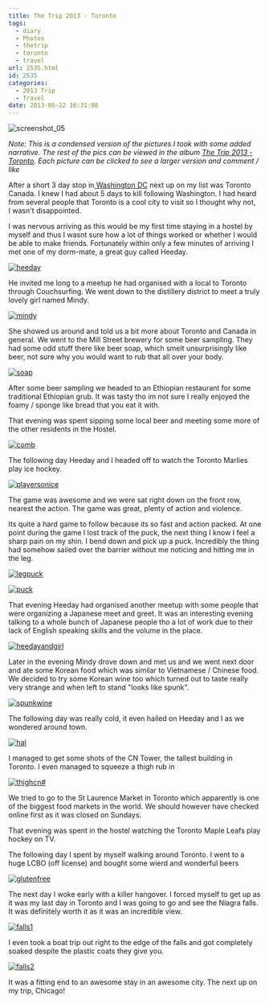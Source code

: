 ```yaml
---
title: The Trip 2013 - Toronto
tags:
  - diary
  - Photos
  - thetrip
  - toronto
  - travel
url: 2535.html
id: 2535
categories:
  - 2013 Trip
  - Travel
date: 2013-05-22 16:31:08
---
```


![screenshot_05](https://mikecann.co.uk/wp-content/uploads/2013/05/screenshot_05.png)

_Note: This is a condensed version of the pictures I took with some added narrative. The rest of the pics can be viewed in the album [The Trip 2013 - Toronto](https://www.facebook.com/media/set/?set=a.10151648934686031.1073741831.593661030&amp;type=1&amp;l=8f6f5e5355). Each picture can be clicked to see a larger version and comment / like_
<!-- more -->
After a short 3 day stop in[ Washington DC](https://mikecann.co.uk/travel/the-trip-2013-washington-dc/) next up on my list was Toronto Canada. I knew I had about 5 days to kill following Washington. I had heard from several people that Toronto is a cool city to visit so I thought why not, I wasn't disappointed.

I was nervous arriving as this would be my first time staying in a hostel by myself and thus I wasnt sure how a lot of things worked or whether I would be able to make friends. Fortunately within only a few minutes of arriving I met one of my dorm-mate, a great guy called Heeday.

[![heeday](https://mikecann.co.uk/wp-content/uploads/2013/05/heeday.jpg)](https://www.facebook.com/photo.php?fbid=10151648949771031&amp;set=a.10151648934686031.1073741831.593661030&amp;type=3&amp;theater)

He invited me long to a meetup he had organised with a local to Toronto through Couchsurfing. We went down to the distillery district to meet a truly lovely girl named Mindy.

[![mindy](https://mikecann.co.uk/wp-content/uploads/2013/05/mindy.jpg)](https://www.facebook.com/photo.php?fbid=10151648954091031&amp;set=a.10151648934686031.1073741831.593661030&amp;type=3&amp;theater)

She showed us around and told us a bit more about Toronto and Canada in general. We went to the Mill Street brewery for some beer sampling. They had some odd stuff there like beer soap, which smelt unsurprisingly like beer, not sure why you would want to rub that all over your body.

[![soap](https://mikecann.co.uk/wp-content/uploads/2013/05/soap.jpg)](https://www.facebook.com/photo.php?fbid=10151648939636031&amp;set=a.10151648934686031.1073741831.593661030&amp;type=3&amp;theater)

After some beer sampling we headed to an Ethiopian restaurant for some traditional Ethiopian grub. It was tasty tho im not sure I really enjoyed the foamy / sponge like bread that you eat it with.

That evening was spent sipping some local beer and meeting some more of the other residents in the Hostel.

[![comb](https://mikecann.co.uk/wp-content/uploads/2013/05/comb.jpg)](https://www.facebook.com/photo.php?fbid=10151648941631031&amp;set=a.10151648934686031.1073741831.593661030&amp;type=3&amp;theater)

The following day Heeday and I headed off to watch the Toronto Marlies play ice hockey.

[![playersonice](https://mikecann.co.uk/wp-content/uploads/2013/05/playersonice.jpg)](https://www.facebook.com/photo.php?fbid=10151648946861031&amp;set=a.10151648934686031.1073741831.593661030&amp;type=3&amp;theater)

The game was awesome and we were sat right down on the front row, nearest the action. The game was great, plenty of action and violence.

Its quite a hard game to follow because its so fast and action packed. At one point during the game I lost track of the puck, the next thing I know I feel a sharp pain on my shin. I bend down and pick up a puck. Incredibly the thing had somehow sailed over the barrier without me noticing and hitting me in the leg.

[![legpuck](https://mikecann.co.uk/wp-content/uploads/2013/05/legpuck.jpg)](https://www.facebook.com/photo.php?fbid=10151648949146031&amp;set=a.10151648934686031.1073741831.593661030&amp;type=3&amp;theater)

[![puck](https://mikecann.co.uk/wp-content/uploads/2013/05/puck.jpg)](https://www.facebook.com/photo.php?fbid=10151648951396031&amp;set=a.10151648934686031.1073741831.593661030&amp;type=3&amp;theater)

That evening Heeday had organised another meetup with some people that were organizing a Japanese meet and greet. It was an interesting evening talking to a whole bunch of Japanese people tho a lot of work due to their lack of English speaking skills and the volume in the place.

[![heedayandgirl](https://mikecann.co.uk/wp-content/uploads/2013/05/heedayandgirl.jpg)](https://www.facebook.com/photo.php?fbid=10151648951816031&amp;set=a.10151648934686031.1073741831.593661030&amp;type=3&amp;theater)

Later in the evening Mindy drove down and met us and we went next door and ate some Korean food which was similar to Vietnamese / Chinese food. We decided to try some Korean wine too which turned out to taste really very strange and when left to stand "looks like spunk".

[![spunkwine](https://mikecann.co.uk/wp-content/uploads/2013/05/spunkwine.jpg)](https://www.facebook.com/photo.php?fbid=10151648952331031&amp;set=a.10151648934686031.1073741831.593661030&amp;type=3&amp;theater)

The following day was really cold, it even hailed on Heeday and I as we wondered around town.

[![hal](https://mikecann.co.uk/wp-content/uploads/2013/05/hal.jpg)](https://www.facebook.com/photo.php?fbid=10151648965281031&amp;set=a.10151648934686031.1073741831.593661030&amp;type=3&amp;theater)

I managed to get some shots of the CN Tower, the tallest building in Toronto. I even managed to squeeze a thigh rub in

[![thighcn#](https://mikecann.co.uk/wp-content/uploads/2013/05/thighcn.jpg)](https://www.facebook.com/photo.php?fbid=10151648968876031&amp;set=a.10151648934686031.1073741831.593661030&amp;type=3&amp;theater)

We tried to go to the St Laurence Market in Toronto which apparently is one of the biggest food markets in the world. We should however have checked online first as it was closed on Sundays.

That evening was spent in the hostel watching the Toronto Maple Leafs play hockey on TV.

The following day I spent by myself walking around Toronto. I went to a huge LCBO (off license) and bought some wierd and wonderful beers

[![glutenfree](https://mikecann.co.uk/wp-content/uploads/2013/05/glutenfree.jpg)](https://www.facebook.com/photo.php?fbid=10151649028356031&amp;set=a.10151648934686031.1073741831.593661030&amp;type=3&amp;theater)

The next day I woke early with a killer hangover. I forced myself to get up as it was my last day in Toronto and I was going to go and see the Niagra falls. It was definitely worth it as it was an incredible view.

[![falls1](https://mikecann.co.uk/wp-content/uploads/2013/05/falls1.jpg)](https://www.facebook.com/photo.php?fbid=10151649035261031&amp;set=a.10151648934686031.1073741831.593661030&amp;type=3&amp;theater)

I even took a boat trip out right to the edge of the falls and got completely soaked despite the plastic coats they give you.

[![falls2](https://mikecann.co.uk/wp-content/uploads/2013/05/falls2.jpg)](https://www.facebook.com/photo.php?fbid=10151649035106031&amp;set=a.10151648934686031.1073741831.593661030&amp;type=3&amp;theater)

It was a fitting end to an awesome stay in an awesome city. The next up on my trip, Chicago!